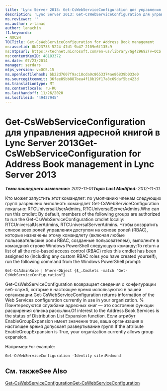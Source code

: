 ```yaml
---
title: 'Lync Server 2013: Get-CsWebServiceConfiguration для управления адресными книгами'
description: 'Lync Server 2013: Get-CsWebServiceConfiguration для управления адресными книгами.'
ms.reviewer: ''
ms.author: v-lanac
author: lanachin
f1.keywords:
- NOCSH
TOCTitle: Get-CsWebServiceConfiguration for Address Book management
ms:assetid: 0b223733-5224-47d1-9b47-2109e6f135c9
ms:mtpsurl: https://technet.microsoft.com/en-us/library/Gg429692(v=OCS.15)
ms:contentKeyID: 48183372
ms.date: 07/23/2014
manager: serdars
mtps_version: v=OCS.15
ms.openlocfilehash: bb22d7607f9ac18cda9c8653374ae86839b033e0
ms.sourcegitcommit: 36fee89bb887bea4f18b19f17a8c69daf5bc423d
ms.translationtype: MT
ms.contentlocale: ru-RU
ms.lasthandoff: 11/26/2020
ms.locfileid: "49427945"
---
```

# <a name="get-cswebserviceconfiguration-for-address-book-management-in-lync-server-2013"></a><span data-ttu-id="3038d-103">Get-CsWebServiceConfiguration для управления адресной книгой в Lync Server 2013</span><span class="sxs-lookup"><span data-stu-id="3038d-103">Get-CsWebServiceConfiguration for Address Book management in Lync Server 2013</span></span>

<div data-xmlns="http://www.w3.org/1999/xhtml">

<div class="topic" data-xmlns="http://www.w3.org/1999/xhtml" data-msxsl="urn:schemas-microsoft-com:xslt" data-cs="https://msdn.microsoft.com/">

<div data-asp="https://msdn2.microsoft.com/asp">



</div>

<div id="mainSection">

<div id="mainBody"><span data-ttu-id="3038d-104">

<span> </span></span><span class="sxs-lookup"><span data-stu-id="3038d-104">

<span> </span></span></span>

<span data-ttu-id="3038d-105">_**Тема последнего изменения:** 2012-11-01_</span><span class="sxs-lookup"><span data-stu-id="3038d-105">_**Topic Last Modified:** 2012-11-01_</span></span>

<span data-ttu-id="3038d-106">Кто может запустить этот командлет: по умолчанию членам следующих групп разрешено выполнять командлет Get-CsWebServiceConfiguration локально: RTCUniversalUserAdmins, RTCUniversalServerAdmins.</span><span class="sxs-lookup"><span data-stu-id="3038d-106">Who can run this cmdlet: By default, members of the following groups are authorized to run the Get-CsWebServiceConfiguration cmdlet locally: RTCUniversalUserAdmins, RTCUniversalServerAdmins.</span></span> <span data-ttu-id="3038d-107">Чтобы возвратить список всех ролей управления доступом на основе ролей (RBAC), которые назначены этому командлету (включая любые пользовательские роли RBAC, созданные пользователем), выполните в командной строке Windows PowerShell следующую команду:</span><span class="sxs-lookup"><span data-stu-id="3038d-107">To return a list of all the role-based access control (RBAC) roles this cmdlet has been assigned to (including any custom RBAC roles you have created yourself), run the following command from the Windows PowerShell prompt:</span></span>

    Get-CsAdminRole | Where-Object {$_.Cmdlets -match "Get-CsWebServiceConfiguration"}

<span data-ttu-id="3038d-108">Get-CsWebServiceConfiguration возвращает сведения о конфигурации веб-служб, которые в настоящее время используются в вашей организации.</span><span class="sxs-lookup"><span data-stu-id="3038d-108">Get-CsWebServiceConfiguration returns information of the Web Services configuration currently in use in your organization.</span></span> <span data-ttu-id="3038d-109">% Поинтересуются службами адресных книг — это состояние функции расширения списка рассылки.</span><span class="sxs-lookup"><span data-stu-id="3038d-109">Of interest to the Address Book Services is the status of Distribution List Expansion function.</span></span> <span data-ttu-id="3038d-110">Если атрибут EnableGroupExpansion имеет значение true, ваша организация в настоящее время допускает развертывание групп.</span><span class="sxs-lookup"><span data-stu-id="3038d-110">If the attribute EnableGroupExpansion is True, your organization currently allows group expansion.</span></span>

<span data-ttu-id="3038d-111">Например:</span><span class="sxs-lookup"><span data-stu-id="3038d-111">For example:</span></span>

    Get-CsWebServiceConfiguration -Identity site:Redmond

<div>

## <a name="see-also"></a><span data-ttu-id="3038d-112">См. также</span><span class="sxs-lookup"><span data-stu-id="3038d-112">See Also</span></span>


[<span data-ttu-id="3038d-113">Get-CsWebServiceConfiguration</span><span class="sxs-lookup"><span data-stu-id="3038d-113">Get-CsWebServiceConfiguration</span></span>](https://docs.microsoft.com/powershell/module/skype/Get-CsWebServiceConfiguration)  
  

<span data-ttu-id="3038d-114"></div>

</div>

<span> </span>

</div>

</div>

</span><span class="sxs-lookup"><span data-stu-id="3038d-114"></div>

</div>

<span> </span>

</div>

</div>

</span></span></div>

